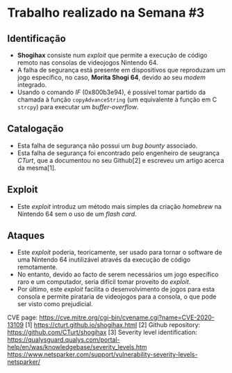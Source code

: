 
# Trabalho realizado na Semana #3

## Identificação

- **Shogihax** consiste num *exploit* que permite a execução de código remoto nas consolas de videojogos Nintendo 64.
- A falha de segurança está presente em dispositivos que reproduzam um jogo específico, no caso, **Morita Shogi 64**, devido ao seu *modem* integrado.  
- Usando o comando *IF* (0x800b3e94), é possível tomar partido da chamada à função `copyAdvanceString` (um equivalente à função em C `strcpy`) para executar um *buffer-overflow*.

## Catalogação

- Esta falha de segurança não possui um *bug bounty* associado.
- Esta falha de segurança foi encontrado pelo engenheiro de seugrança *CTurt*, que a documentou no seu Github[2] e escreveu um artigo acerca da mesma[1].

## Exploit

- Este *exploit* introduz um método mais simples da criação *homebrew* na Nintendo 64 sem o uso de um *flash card*.

## Ataques

- Este *exploit* poderia, teoricamente, ser usado para tornar o software de uma Nintendo 64 inutilizável através da execução de código remotamente.
- No entanto, devido ao facto de serem necessários um jogo específico raro e um computador, seria difícil tomar proveito do *exploit*.
- Por último, este *exploit* facilita o desenvolvimento de jogos para esta consola e permite pirataria de videojogos para a consola, o que pode ser visto como prejudicial.


CVE page: https://cve.mitre.org/cgi-bin/cvename.cgi?name=CVE-2020-13109
[1] https://cturt.github.io/shogihax.html
[2] Github repository: https://github.com/CTurt/shogihax
[3] Severity level identification:
 https://qualysguard.qualys.com/portal-help/en/was/knowledgebase/severity_levels.htm
https://www.netsparker.com/support/vulnerability-severity-levels-netsparker/
